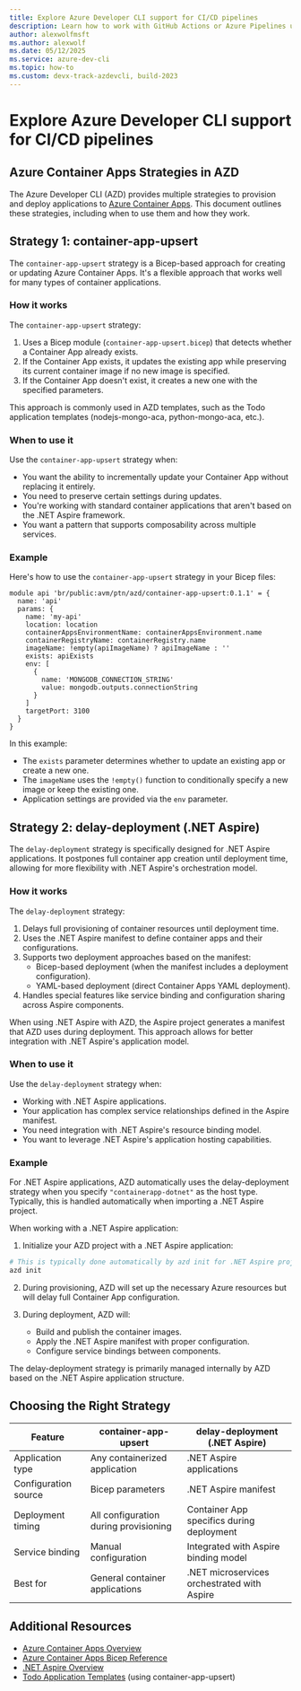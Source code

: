 ```yaml
---
title: Explore Azure Developer CLI support for CI/CD pipelines
description: Learn how to work with GitHub Actions or Azure Pipelines using the Azure Developer CLI.
author: alexwolfmsft
ms.author: alexwolf
ms.date: 05/12/2025
ms.service: azure-dev-cli
ms.topic: how-to
ms.custom: devx-track-azdevcli, build-2023
---
```


# Explore Azure Developer CLI support for CI/CD pipelines

## Azure Container Apps Strategies in AZD

The Azure Developer CLI (AZD) provides multiple strategies to provision and deploy applications to [Azure Container Apps](https://learn.microsoft.com/en-us/azure/container-apps/overview). This document outlines these strategies, including when to use them and how they work.

## Strategy 1: container-app-upsert

The `container-app-upsert` strategy is a Bicep-based approach for creating or updating Azure Container Apps. It's a flexible approach that works well for many types of container applications.

### How it works

The `container-app-upsert` strategy:

1. Uses a Bicep module (`container-app-upsert.bicep`) that detects whether a Container App already exists.
2. If the Container App exists, it updates the existing app while preserving its current container image if no new image is specified.
3. If the Container App doesn't exist, it creates a new one with the specified parameters.

This approach is commonly used in AZD templates, such as the Todo application templates (nodejs-mongo-aca, python-mongo-aca, etc.).

### When to use it

Use the `container-app-upsert` strategy when:

- You want the ability to incrementally update your Container App without replacing it entirely.
- You need to preserve certain settings during updates.
- You're working with standard container applications that aren't based on the .NET Aspire framework.
- You want a pattern that supports composability across multiple services.

### Example

Here's how to use the `container-app-upsert` strategy in your Bicep files:

```bicep
module api 'br/public:avm/ptn/azd/container-app-upsert:0.1.1' = {
  name: 'api'
  params: {
    name: 'my-api'
    location: location
    containerAppsEnvironmentName: containerAppsEnvironment.name
    containerRegistryName: containerRegistry.name
    imageName: !empty(apiImageName) ? apiImageName : ''
    exists: apiExists
    env: [
      {
        name: 'MONGODB_CONNECTION_STRING'
        value: mongodb.outputs.connectionString
      }
    ]
    targetPort: 3100
  }
}
```

In this example:
- The `exists` parameter determines whether to update an existing app or create a new one.
- The `imageName` uses the `!empty()` function to conditionally specify a new image or keep the existing one.
- Application settings are provided via the `env` parameter.

## Strategy 2: delay-deployment (.NET Aspire)

The `delay-deployment` strategy is specifically designed for .NET Aspire applications. It postpones full container app creation until deployment time, allowing for more flexibility with .NET Aspire's orchestration model.

### How it works

The `delay-deployment` strategy:

1. Delays full provisioning of container resources until deployment time.
2. Uses the .NET Aspire manifest to define container apps and their configurations.
3. Supports two deployment approaches based on the manifest:
   - Bicep-based deployment (when the manifest includes a deployment configuration).
   - YAML-based deployment (direct Container Apps YAML deployment).
4. Handles special features like service binding and configuration sharing across Aspire components.

When using .NET Aspire with AZD, the Aspire project generates a manifest that AZD uses during deployment. This approach allows for better integration with .NET Aspire's application model.

### When to use it

Use the `delay-deployment` strategy when:

- Working with .NET Aspire applications.
- Your application has complex service relationships defined in the Aspire manifest.
- You need integration with .NET Aspire's resource binding model.
- You want to leverage .NET Aspire's application hosting capabilities.

### Example

For .NET Aspire applications, AZD automatically uses the delay-deployment strategy when you specify `"containerapp-dotnet"` as the host type. Typically, this is handled automatically when importing a .NET Aspire project.

When working with a .NET Aspire application:

1. Initialize your AZD project with a .NET Aspire application:

```bash
# This is typically done automatically by azd init for .NET Aspire projects
azd init
```

2. During provisioning, AZD will set up the necessary Azure resources but will delay full Container App configuration.

3. During deployment, AZD will:
   - Build and publish the container images.
   - Apply the .NET Aspire manifest with proper configuration.
   - Configure service bindings between components.

The delay-deployment strategy is primarily managed internally by AZD based on the .NET Aspire application structure.

## Choosing the Right Strategy

| Feature                | container-app-upsert         | delay-deployment (.NET Aspire) |
|------------------------|------------------------------|-------------------------------|
| Application type       | Any containerized application| .NET Aspire applications      |
| Configuration source   | Bicep parameters             | .NET Aspire manifest          |
| Deployment timing      | All configuration during provisioning | Container App specifics during deployment |
| Service binding        | Manual configuration         | Integrated with Aspire binding model |
| Best for               | General container applications | .NET microservices orchestrated with Aspire |

## Additional Resources

- [Azure Container Apps Overview](https://learn.microsoft.com/en-us/azure/container-apps/overview)
- [Azure Container Apps Bicep Reference](https://learn.microsoft.com/en-us/azure/templates/microsoft.app/containerapps)
- [.NET Aspire Overview](https://learn.microsoft.com/en-us/dotnet/aspire/get-started/aspire-overview)
- [Todo Application Templates](https://github.com/Azure-Samples/todo-nodejs-mongo) (using container-app-upsert)
